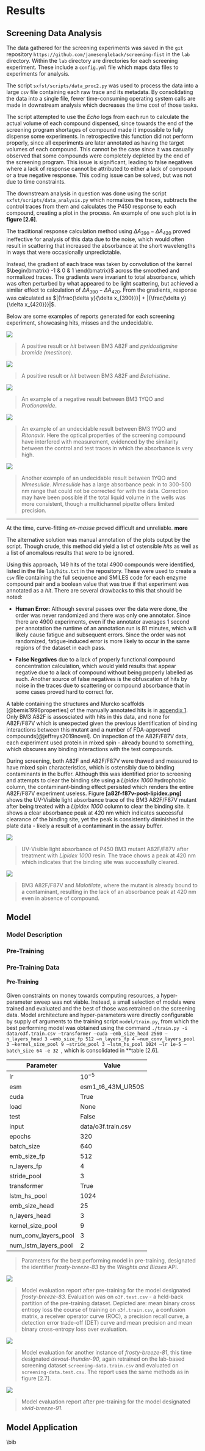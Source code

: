 # Results


## Screening Data Analysis

The data gathered for the screening experiments was saved in the `git`
repository `https://github.com/jamesengleback/screening-fist` in the
`lab` directory. Within the `lab` directory are directories for each
screening experiment. These include a `config.yml` file which maps data
files to experiments for analysis.

The script `sxfst/scripts/data_proc2.py` was used to process the data
into a large `csv` file containing each raw trace and its metadata. By
consolidating the data into a single file, fewer time-consuming
operating system calls are made in downstream analysis which decreases
the time cost of those tasks.

The script attempted to use the *Echo* logs from each run to calculate
the actual volume of each compound dispensed, since towards the end of
the screening program shortages of compound made it impossible to fully
dispense some experiments. In retrospective this function did not
perform properly, since all experiments are later annotated as having
the target volumes of each compound. This cannot be the case since it
was casually observed that some compounds were completely depleted by
the end of the screening program. This issue is significant, leading to
false negatives where a lack of response cannot be attributed to either
a lack of compound or a true negative response. This coding issue can be
solved, but was not due to time constraints.

The downstream analysis in question was done using the script
`sxfst/scripts/data_analysis.py` which normalizes the traces, subtracts
the control traces from them and calculates the P450 response to each
compound, creating a plot in the process. An example of one such plot is
in **figure [2.6]**.

The traditional response calculation method using
$\Delta A_{390} - \Delta A_{420}$ proved ineffective for analysis of
this data due to the noise, which would often result in scattering that
increased the absorbance at the short wavelengths in ways that were
occasionally unpredictable.

Instead, the gradient of each trace was taken by convolution of the
kernel $\begin{bmatrix} -1 & 0 & 1 \end{bmatrix}$ across the smoothed
and normalized traces. The gradients were invariant to total absorbance,
which was often perturbed by what appeared to be light scattering, but
achieved a similar effect to calculation of
$\Delta A_{390} - \Delta A_{420}$. From the gradients, response was
calculated as
$|{\frac{\delta y}{\delta x_{390}}}| + |{\frac{\delta y}{\delta x_{420}}}|$.


Below are some examples of reports generated for each screening experiment, showcasing hits, misses and the undecidable.

![](img/BM3-Heme-A82F:S1608.png) 
> A positive result or *hit* between BM3 A82F and *pyridostigmine bromide (mestinon)*.

![](img/BM3-Heme-A82F:S3176.png) 
> A positive result or *hit* between BM3 A82F and *Betahistine*.

![](img/BM3-Heme-1YQO:S1881.png)
> An example of a negative result between BM3 1YQO and *Protionamide*.

![](img/BM3-Heme-1YQO:S1185.png)
> An example of an undecidable result between BM3 1YQO and *Ritonavir*.
> Here the optical properties of the screening compound have interfered with measurement, evidenced by the similarity between the control and test traces in which the absorbance is very high.


![](img/BM3-Heme-1YQO:S2040.png)
> Another example of an undecidable result between 1YQO and *Nimesulide*.
> *Nimesulide* has a large absorbance peak in to 300-500 nm range that could not be corrected for with the data.
> Correction may have been possible if the total liquid volume in the wells was more consistent, though a multichannel pipette offers limited precision.

---

At the time, curve-fitting *en-masse* proved difficult and unreliable.
**more**


The alternative solution was manual annotation of the plots output by
the script. Though crude, this method did yield a list of ostensible
*hits* as well as a list of anomalous results that were to be ignored.

Using this approach, 149 hits of the total 4900 compounds were
identified, listed in the file `lab/hits.txt` in the repository. These
were used to create a `csv` file containing the full sequence and SMILES
code for each enzyme compound pair and a boolean value that was true if
that experiment was annotated as a *hit*. There are several drawbacks to
this that should be noted:

-   **Human Error:** Although several passes over the data were done,
    the order was never randomized and there was only one annotator.
    Since there are 4900 experiments, even if the annotator averages 1
    second per annotation the runtime of an annotation run is 81
    minutes, which will likely cause fatigue and subsequent errors.
    Since the order was not randomized, fatigue-induced error is more
    likely to occur in the same regions of the dataset in each pass.

-   **False Negatives** due to a lack of properly functional compound
    concentration calculation, which would yield results that appear
    negative due to a lack of compound without being properly labelled
    as such. Another source of false negatives is the obfuscation of
    hits by noise in the traces due to scattering or compound absorbance
    that in some cases proved hard to correct for.

A table containing the structures and Murcko scaffolds [@bemis1996properties] of the manually annotated hits is in [appendix 1](sxfst-appendix.md).
Only BM3 A82F is assosciated with hits in this data, and none for A82F/F87V which is unexpected given the previous identification of binding interactions between this mutant and a number of FDA-approved compounds[@jeffreys2019novel].
On inspection of the A82F/F87V data, each experiment used protein in mixed spin - already bound to something, which obscures any binding interactions with the test compounds.

During screening, both A82F and A82F/F87V were thawed and measured to have mixed spin characteristics, which is ostensibly due to binding contaminants in the buffer.
Although this was identified prior to screening and attempts to clear the binding site using a *Lipidex 1000* hydrophobic column, the contaminant-binding effect persisted which renders the entire A82F/F87V experiment useless.
Figure **[a82f-f87v-post-lipidex.png]** shows the UV-Visible light absorbance trace of the BM3 A82F/F87V mutant after being treated with a *Lipidex 1000* column to clear the binding site. 
It shows a clear absorbance peak at 420 nm which indicates successful clearance of the binding site, yet the peak is consistently diminished in the plate data - likely a result of a contaminant in the assay buffer.

![](img/a82f-f87v-post-lipidex.png)
> UV-Visible light absorbance of P450 BM3 mutant A82F/F87V after treatment with *Lipidex 1000* resin.
> The trace chows a peak at 420 nm which indicates that the binding site was successfully cleared.

![](img/BM3-Heme-A82F_F87V:S1137.png)
> BM3 A82F/F87V and *Malotilate*, where the mutant is already bound to a contaminant, resulting in the lack of an absorbance peak at 420 nm even in absence of compound.




## Model 

### Model Description

### Pre-Training
### Pre-Training Data
#### Pre-Training

Given constraints on money towards computing resources, a
hyper-parameter sweep was not viable. Instead, a small selection of
models were trained and evaluated and the best of those was retrained on
the screening data. Model architecture and hyper-parameters were
directly configurable by supply of arguments to the training script
`model/train.py`, from which the best performing model was obtained
using the command
`./train.py -i data/o3f.train.csv –transformer –cuda –emb_size_head 2560 –n_layers_head 3 –emb_size_fp 512 –n_layers_fp 4 –num_conv_layers_pool 3 –kernel_size_pool 9 –stride_pool 3 –lstm_hs_pool 1024 –lr 1e-5 –batch_size 64 -e 32 `,
which is consolidated in **table
[2.6].

| **Parameter**            |**Value**             |
| -------------------------|----------------------|
| lr                       |$10^{-5}$             |
| esm                      |esm1\_t6\_43M\_UR50S  |
| cuda                     |True                  |
| load                     |None                  |
| test                     |False                 |
| input                    |data/o3f.train.csv    |
| epochs                   |320                   |
| batch\_size              |640                   |
| emb\_size\_fp            |512                   |
| n\_layers\_fp            |4                     |
| stride\_pool             |3                     |
| transformer              |True                  |
| lstm\_hs\_pool           |1024                  |
| emb\_size\_head          |25                    |
| n\_layers\_head          |3                     |
| kernel\_size\_pool       |9                     |
| num\_conv\_layers\_pool  |3                     |
| num\_lstm\_layers\_pool  |2                     |

> Parameters for the best performing model in pre-training, designated the identifier *frosty-breeze-83* by the *Weights and Biases* API.

![](img/frosty-breeze-83-eval.png)
> Model
> evaluation report after pre-training for the model designated
> *frosty-breeze-83*. Evaluation was on `o3f.test.csv` - a held-back
> partition of the pre-training dataset. Depicted are: mean binary cross
> entropy loss the course of training on `o3f.train.csv`, a confusion
> matrix, a receiver operator curve (ROC), a precision recall curve, a
> detection error trade-off (DET) curve and mean precision and mean binary
> cross-entropy loss over
> evaluation.

![](img/frosty-breeze-83-vivid-breeze-91-devout-thunder-90-eval.png)
> Model
> evaluation for another instance of *frosty-breeze-81*, this time
> designated *devout-thunder-90*, again retrained on the lab-based
> screening dataset `screening-data.train.csv` and evaluated on
> `screening-data.test.csv`. The report uses the same methods as in figure
> [2.7].

![](img/frosty-breeze-83-vivid-breeze-91-eval.png)
> Model evaluation
> report after pre-training for the model designated
> *vivid-breeze-91*.

## Model Application

\bib
